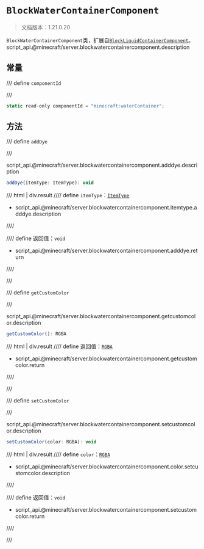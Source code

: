 # `BlockWaterContainerComponent`

> 文档版本：1.21.0.20

`BlockWaterContainerComponent`类，扩展自[`BlockLiquidContainerComponent`](./blockliquidcontainercomponent.md)。script_api.@minecraft/server.blockwatercontainercomponent.description

## 常量

/// define
`componentId`


///

```js
static read-only componentId = "minecraft:waterContainer";
```


## 方法

/// define
`addDye`


///

script_api.@minecraft/server.blockwatercontainercomponent.adddye.description

```js
addDye(itemType: ItemType): void
```

/// html | div.result
//// define
`itemType`：[`ItemType`](./itemtype.md)

- script_api.@minecraft/server.blockwatercontainercomponent.itemtype.adddye.description


////

//// define
返回值：`void`

- script_api.@minecraft/server.blockwatercontainercomponent.adddye.return


////

///


/// define
`getCustomColor`


///

script_api.@minecraft/server.blockwatercontainercomponent.getcustomcolor.description

```js
getCustomColor(): RGBA
```

/// html | div.result
//// define
返回值：[`RGBA`](./rgba.md)

- script_api.@minecraft/server.blockwatercontainercomponent.getcustomcolor.return


////

///


/// define
`setCustomColor`


///

script_api.@minecraft/server.blockwatercontainercomponent.setcustomcolor.description

```js
setCustomColor(color: RGBA): void
```

/// html | div.result
//// define
`color`：[`RGBA`](./rgba.md)

- script_api.@minecraft/server.blockwatercontainercomponent.color.setcustomcolor.description


////

//// define
返回值：`void`

- script_api.@minecraft/server.blockwatercontainercomponent.setcustomcolor.return


////

///

